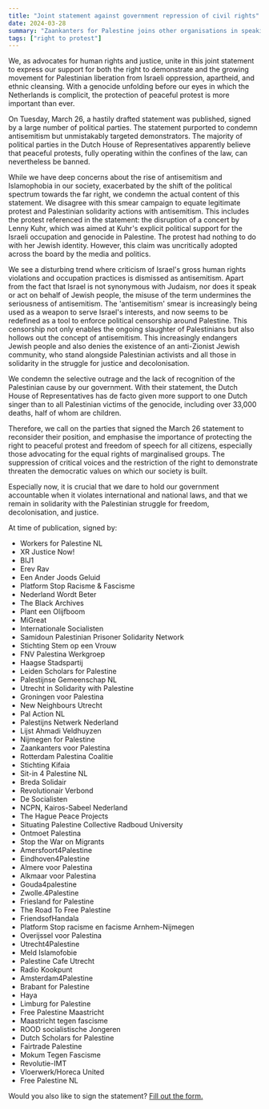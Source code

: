 ```yaml
---
title: "Joint statement against government repression of civil rights"
date: 2024-03-28
summary: "Zaankanters for Palestine joins other organisations in speaking up for the right to protest, and for the liberation of Palestine."
tags: ["right to protest"]
---
```


We, as advocates for human rights and justice, unite in this joint statement to express our support for both the right to demonstrate and the growing movement for Palestinian liberation from Israeli oppression, apartheid, and ethnic cleansing. With a genocide unfolding before our eyes in which the Netherlands is complicit, the protection of peaceful protest is more important than ever.

On Tuesday, March 26, a hastily drafted statement was published, signed by a large number of political parties. The statement purported to condemn antisemitism but unmistakably targeted demonstrators. The majority of political parties in the Dutch House of Representatives apparently believe that peaceful protests, fully operating within the confines of the law, can nevertheless be banned.

While we have deep concerns about the rise of antisemitism and Islamophobia in our society, exacerbated by the shift of the political spectrum towards the far right, we condemn the actual content of this statement. We disagree with this smear campaign to equate legitimate protest and Palestinian solidarity actions with antisemitism. This includes the protest referenced in the statement: the disruption of a concert by Lenny Kuhr, which was aimed at Kuhr's explicit political support for the Israeli occupation and genocide in Palestine. The protest had nothing to do with her Jewish identity. However, this claim was uncritically adopted across the board by the media and politics.

We see a disturbing trend where criticism of Israel's gross human rights violations and occupation practices is dismissed as antisemitism. Apart from the fact that Israel is not synonymous with Judaism, nor does it speak or act on behalf of Jewish people, the misuse of the term undermines the seriousness of antisemitism. The 'antisemitism' smear is increasingly being used as a weapon to serve Israel's interests, and now seems to be redefined as a tool to enforce political censorship around Palestine. This censorship not only enables the ongoing slaughter of Palestinians but also hollows out the concept of antisemitism. This increasingly endangers Jewish people and also denies the existence of an anti-Zionist Jewish community, who stand alongside Palestinian activists and all those in solidarity in the struggle for justice and decolonisation.

We condemn the selective outrage and the lack of recognition of the Palestinian cause by our government. With their statement, the Dutch House of Representatives has de facto given more support to one Dutch singer than to all Palestinian victims of the genocide, including over 33,000 deaths, half of whom are children.

Therefore, we call on the parties that signed the March 26 statement to reconsider their position, and emphasise the importance of protecting the right to peaceful protest and freedom of speech for all citizens, especially those advocating for the equal rights of marginalised groups. The suppression of critical voices and the restriction of the right to demonstrate threaten the democratic values on which our society is built.

Especially now, it is crucial that we dare to hold our government accountable when it violates international and national laws, and that we remain in solidarity with the Palestinian struggle for freedom, decolonisation, and justice.

At time of publication, signed by:

- Workers for Palestine NL
- XR Justice Now!
- BIJ1
- Erev Rav
- Een Ander Joods Geluid
- Platform Stop Racisme & Fascisme
- Nederland Wordt Beter
- The Black Archives
- Plant een Olijfboom
- MiGreat
- Internationale Socialisten
- Samidoun Palestinian Prisoner Solidarity Network
- Stichting Stem op een Vrouw
- FNV Palestina Werkgroep
- Haagse Stadspartij
- Leiden Scholars for Palestine
- Palestijnse Gemeenschap NL
- Utrecht in Solidarity with Palestine
- Groningen voor Palestina
- New Neighbours Utrecht
- Pal Action NL
- Palestijns Netwerk Nederland
- Lijst Ahmadi Veldhuyzen 
- Nijmegen for Palestine
- Zaankanters voor Palestina
- Rotterdam Palestina Coalitie
- Stichting Kifaia
- Sit-in 4 Palestine NL
- Breda Solidair
- Revolutionair Verbond
- De Socialisten
- NCPN, Kairos-Sabeel Nederland
- The Hague Peace Projects
- Situating Palestine Collective Radboud University
- Ontmoet Palestina
- Stop the War on Migrants
- Amersfoort4Palestine
- Eindhoven4Palestine
- Almere voor Palestina
- Alkmaar voor Palestina
- Gouda4palestine
- Zwolle.4Palestine
- Friesland for Palestine
- The Road To Free Palestine
- FriendsofHandala
- Platform Stop racisme en facisme Arnhem-Nijmegen
- Overijssel voor Palestina
- Utrecht4Palestine
- Meld Islamofobie
- Palestine Cafe Utrecht
- Radio Kookpunt
- Amsterdam4Palestine
- Brabant for Palestine
- Haya
- Limburg for Palestine
- Free Palestine Maastricht
- Maastricht tegen fascisme
- ROOD socialistische Jongeren
- Dutch Scholars for Palestine
- Fairtrade Palestine
- Mokum Tegen Fascisme
- Revolutie-IMT
- Vloerwerk/Horeca United
- Free Palestine NL

Would you also like to sign the statement? [Fill out the form.](https://cryptpad.fr/form/#/2/form/view/Mq4o9TY40z604iumJDFYLdpDBL+R4P3SHfUynGEFVqM/)